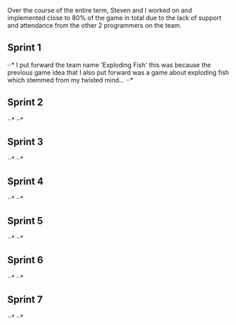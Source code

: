 Over the course of the entire term, Steven and I worked on and implemented close to 80% of the game in total due to the lack of support and attendance from the other 2 programmers on the team. 
## Sprint 1
⋅⋅* I put forward the team name 'Exploding Fish' this was because the previous game idea that I also put forward was a game about exploding fish which stemmed from my twisted mind...
⋅⋅* 
## Sprint 2
⋅⋅*
⋅⋅*
## Sprint 3
⋅⋅*
⋅⋅*
## Sprint 4
⋅⋅*
⋅⋅*
## Sprint 5
⋅⋅*
⋅⋅*
## Sprint 6
⋅⋅*
⋅⋅*
## Sprint 7
⋅⋅*
⋅⋅*
